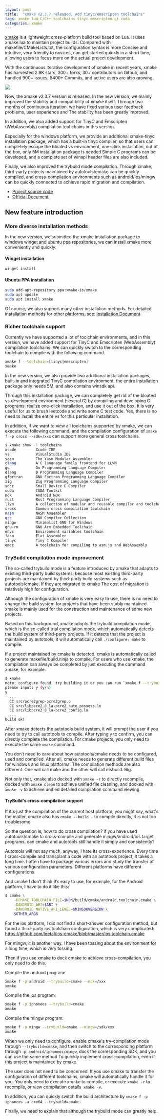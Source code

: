 ```yaml
---
layout: post
title:  "xmake v2.3.7 released, Add tinyc/emscripten toolchains"
tags: xmake lua C/C++ toolchains tinyc emscripten qt cuda 
categories: xmake
---
```


[xmake](https://github.com/xmake-io/xmake) is a lightweight cross-platform build tool based on Lua. It uses xmake.lua to maintain project builds. Compared with makefile/CMakeLists.txt, the configuration syntax is more Concise and intuitive, very friendly to novices, can get started quickly in a short time, allowing users to focus more on the actual project development.

With the continuous iterative development of xmake in recent years, xmake has harvested 2.9K stars, 300+ forks, 30+ contributors on Github, and handled 900+ issues, 5400+ Commits, and active users are also growing.

![](https://tboox.org/static/img/xmake/star-history.png)

Now, the xmake v2.3.7 version is released. In the new version, we mainly improved the stability and compatibility of xmake itself. Through two months of continuous iteration, we have fixed various user feedback problems, user experience and The stability has been greatly improved.

In addition, we also added support for TinyC and Emscripten (WebAssembly) compilation tool chains in this version.

Especially for the windows platform, we provide an additional xmake-tinyc installation package, which has a built-in tinyc compiler, so that users can completely escape the bloated vs environment, one-click installation, out of the box, only 5M installation package is needed Simple C programs can be developed, and a complete set of winapi header files are also included.

Finally, we also improved the trybuild mode compilation. Through xmake, third-party projects maintained by autotools/cmake can be quickly compiled, and cross-compilation environments such as android/ios/mingw can be quickly connected to achieve rapid migration and compilation.

* [Project source code](https://github.com/xmake-io/xmake)
* [Official Document](https://xmake.io/)

## New feature introduction

### More diverse installation methods

In the new version, we submitted the xmake installation package to windows winget and ubuntu ppa repositories, we can install xmake more conveniently and quickly.

#### Winget installation

```bash
winget install
```

#### Ubuntu PPA installation

```bash
sudo add-apt-repository ppa:xmake-io/xmake
sudo apt update
sudo apt install xmake
```

Of course, we also support many other installation methods. For detailed installation methods for other platforms, see: [Installation Document](https://xmake.io/#/guide/installation).

### Richer toolchain support

Currently we have supported a lot of toolchain environments, and in this version, we have added support for TinyC and Emscripten (WebAssembly) compilation toolchains. We can quickly switch to the corresponding toolchain to compile with the following command.

```bash
xmake f --toolchain=[tinyc|emscripten]
xmake
```

In the new version, we also provide two additional installation packages, built-in and integrated TinyC compilation environment, the entire installation package only needs 5M, and also contains winsdk api.

Through this installation package, we can completely get rid of the bloated vs development environment (several G) by compiling and developing C programs, realize one-click installation, and use it out of the box. It is very useful for us to brush leetcode and write some C test code. Yes, there is no need to install the entire vs for this particular installation.

In addition, if we want to view all toolchains supported by xmake, we can execute the following command, and the compilation configuration of `xmake f -p cross --sdk=/xxx` can support more general cross toolchains.

```bash
$ xmake show -l toolchains
xcode         Xcode IDE
vs            VisualStudio IDE
yasm          The Yasm Modular Assembler
clang         A C language family frontend for LLVM
go            Go Programming Language Compiler
dlang         D Programming Language Compiler
gfortran      GNU Fortran Programming Language Compiler
zig           Zig Programming Language Compiler
sdcc          Small Device C Compiler
cuda          CUDA Toolkit
ndk           Android NDK
rust          Rust Programming Language Compiler
llvm          A collection of modular and reusable compiler and toolchain technologies
cross         Common cross compilation toolchain
nasm          NASM Assembler
gcc           GNU Compiler Collection
mingw         Minimalist GNU for Windows
gnu-rm        GNU Arm Embedded Toolchain
envs          Environment variables toolchain
fasm          Flat Assembler
tinyc         Tiny C Compiler
emcc          A toolchain for compiling to asm.js and WebAssembly
```





### TryBuild compilation mode improvement

The so-called trybuild mode is a feature introduced by xmake that adapts to existing third-party build systems, because most existing third-party projects are maintained by third-party build systems such as autotools/cmake. If they are migrated to xmake The cost of migration is relatively high for configuration.

Although the configuration of xmake is very easy to use, there is no need to change the build system for projects that have been stably maintained. xmake is mainly used for the construction and maintenance of some new projects.

Based on this background, xmake adopts the trybuild compilation mode, which is the so-called trial compilation mode, which automatically detects the build system of third-party projects. If it detects that the project is maintained by autotools, it will automatically call `./configure; make` to compile.

If a project maintained by cmake is detected, cmake is automatically called to generate makefile/build.ninja to compile. For users who use xmake, the compilation can always be completed by just executing the command xmake, for example:

```bash
$ xmake
note: configure found, try building it or you can run `xmake f --trybuild=` to set buildsystem (pass -y or --confirm=y/n/d to skip confirm)?
please input: y (y/n)
y
  ...
  CC src/pcre2grep-pcre2grep.o
  CC src/libpcre2_8_la-pcre2_auto_possess.lo
  CC src/libpcre2_8_la-pcre2_config.lo
  ...
build ok!
```

After xmake detects the autotools build system, it will prompt the user if you need to try to call autotools to compile. After typing y to confirm, you can directly complete the compilation. For cmake projects, you only need to execute the same `xmake` command.

You don’t need to care about how autotools/cmake needs to be configured, used and compiled. After all, cmake needs to generate different build files for windows and linux platforms. The compilation methods are also different. One will call make and the other will call msbuild. Big.

Not only that, xmake also docked with `xmake -r` to directly recompile, docked with `xmake clean` to achieve unified file cleaning, and docked with `xmake -v` to achieve unified detailed compilation command viewing.

#### TryBuild's cross-compilation support

If it's just the compilation of the current host platform, you might say, what's the matter, cmake also has `cmake --build .` to compile directly, it is not too troublesome.

So the question is, how to do cross compilation? If you have used autotools/cmake to cross-compile and generate mingw/android/ios target programs, can cmake and autotools still handle it simply and consistently?

Autotools will not say much, anyway, I hate its cross-experience. Every time I cross-compile and transplant a code with an autotools project, it takes a long time. I often have to package various errors and study the transfer of various configuration parameters. Different platforms have different configurations.

And cmake I don’t think it’s easy to use, for example, for the Android platform, I have to do it like this:

```bash
$ cmake \
    -DCMAKE_TOOLCHAIN_FILE=$NDK/build/cmake/android.toolchain.cmake \
    -DANDROID_ABI=$ABI \
    -DANDROID_NATIVE_API_LEVEL=$MINSDKVERSION \
    $OTHER_ARGS
```

For the ios platform, I did not find a short-answer configuration method, but found a third-party ios toolchain configuration, which is very complicated: https://github.com/leetal/ios-cmake/blob/master/ios.toolchain.cmake

For mingw, it is another way. I have been tossing about the environment for a long time, which is very tossing.

Then if you use xmake to dock cmake to achieve cross-compilation, you only need to do this.

Compile the android program:

```bash
xmake f -p android --trybuild=cmake --ndk=/xxx
xmake
```

Compile the ios program:

```bash
xmake f -p iphoneos --trybuild=cmake
xmake
```

Compile the mingw program:

```bash
xmake f -p mingw --trybuild=cmake --mingw=/sdk/xxx
xmake
```

When we only need to configure, enable cmake's try-compilation mode through `--trybuild=cmake`, and then switch to the corresponding platform through `-p android/iphoneos/mingw`, dock the corresponding SDK, and you can use the same method To quickly implement cross-compilation, even if this project is maintained by cmake.

The user does not need to be concerned. If you use cmake to transfer the configuration of different toolchains, xmake will automatically handle it for you. You only need to execute xmake to compile, or execute `xmake -r` to recompile, or view compilation details` xmake -v`.

In addition, you can quickly switch the build architecture by `xmake f -p iphoneos -a arm64 --trybuild=cmake`.

Finally, we need to explain that although the trybuild mode can greatly help.
